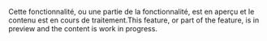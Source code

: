 <span data-ttu-id="7b303-101">Cette fonctionnalité, ou une partie de la fonctionnalité, est en aperçu et le contenu est en cours de traitement.</span><span class="sxs-lookup"><span data-stu-id="7b303-101">This feature, or part of the feature, is in preview and the content is work in progress.</span></span>